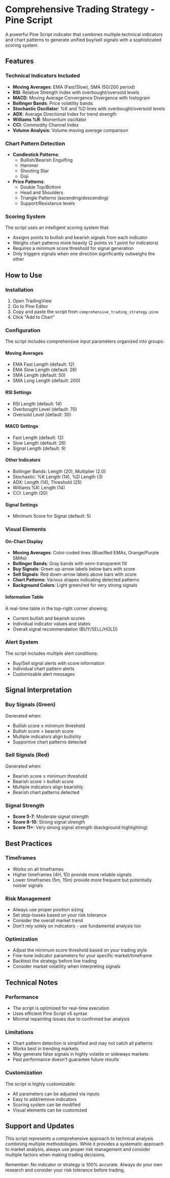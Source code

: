 # Comprehensive Trading Strategy - Pine Script

A powerful Pine Script indicator that combines multiple technical indicators and chart patterns to generate unified buy/sell signals with a sophisticated scoring system.

## Features

### Technical Indicators Included
- **Moving Averages**: EMA (Fast/Slow), SMA (50/200 period)
- **RSI**: Relative Strength Index with overbought/oversold levels
- **MACD**: Moving Average Convergence Divergence with histogram
- **Bollinger Bands**: Price volatility bands
- **Stochastic Oscillator**: %K and %D lines with overbought/oversold levels
- **ADX**: Average Directional Index for trend strength
- **Williams %R**: Momentum oscillator
- **CCI**: Commodity Channel Index
- **Volume Analysis**: Volume moving average comparison

### Chart Pattern Detection
- **Candlestick Patterns**:
  - Bullish/Bearish Engulfing
  - Hammer
  - Shooting Star
  - Doji
- **Price Patterns**:
  - Double Top/Bottom
  - Head and Shoulders
  - Triangle Patterns (ascending/descending)
  - Support/Resistance levels

### Scoring System
The script uses an intelligent scoring system that:
- Assigns points to bullish and bearish signals from each indicator
- Weighs chart patterns more heavily (2 points vs 1 point for indicators)
- Requires a minimum score threshold for signal generation
- Only triggers signals when one direction significantly outweighs the other

## How to Use

### Installation
1. Open TradingView
2. Go to Pine Editor
3. Copy and paste the script from `comprehensive_trading_strategy.pine`
4. Click "Add to Chart"

### Configuration
The script includes comprehensive input parameters organized into groups:

#### Moving Averages
- EMA Fast Length (default: 12)
- EMA Slow Length (default: 26)
- SMA Length (default: 50)
- SMA Long Length (default: 200)

#### RSI Settings
- RSI Length (default: 14)
- Overbought Level (default: 70)
- Oversold Level (default: 30)

#### MACD Settings
- Fast Length (default: 12)
- Slow Length (default: 26)
- Signal Length (default: 9)

#### Other Indicators
- Bollinger Bands: Length (20), Multiplier (2.0)
- Stochastic: %K Length (14), %D Length (3)
- ADX: Length (14), Threshold (25)
- Williams %R: Length (14)
- CCI: Length (20)

#### Signal Settings
- Minimum Score for Signal (default: 5)

### Visual Elements

#### On-Chart Display
- **Moving Averages**: Color-coded lines (Blue/Red EMAs, Orange/Purple SMAs)
- **Bollinger Bands**: Gray bands with semi-transparent fill
- **Buy Signals**: Green up-arrow labels below bars with score
- **Sell Signals**: Red down-arrow labels above bars with score
- **Chart Patterns**: Various shapes indicating detected patterns
- **Background Colors**: Light green/red for very strong signals

#### Information Table
A real-time table in the top-right corner showing:
- Current bullish and bearish scores
- Individual indicator values and states
- Overall signal recommendation (BUY/SELL/HOLD)

### Alert System
The script includes multiple alert conditions:
- Buy/Sell signal alerts with score information
- Individual chart pattern alerts
- Customizable alert messages

## Signal Interpretation

### Buy Signals (Green)
Generated when:
- Bullish score ≥ minimum threshold
- Bullish score > bearish score
- Multiple indicators align bullishly
- Supportive chart patterns detected

### Sell Signals (Red)
Generated when:
- Bearish score ≥ minimum threshold
- Bearish score > bullish score
- Multiple indicators align bearishly
- Bearish chart patterns detected

### Signal Strength
- **Score 5-7**: Moderate signal strength
- **Score 8-10**: Strong signal strength
- **Score 11+**: Very strong signal strength (background highlighting)

## Best Practices

### Timeframes
- Works on all timeframes
- Higher timeframes (4H, 1D) provide more reliable signals
- Lower timeframes (5m, 15m) provide more frequent but potentially noisier signals

### Risk Management
- Always use proper position sizing
- Set stop-losses based on your risk tolerance
- Consider the overall market trend
- Don't rely solely on indicators - use fundamental analysis too

### Optimization
- Adjust the minimum score threshold based on your trading style
- Fine-tune indicator parameters for your specific market/timeframe
- Backtest the strategy before live trading
- Consider market volatility when interpreting signals

## Technical Notes

### Performance
- The script is optimized for real-time execution
- Uses efficient Pine Script v5 syntax
- Minimal repainting issues due to confirmed bar analysis

### Limitations
- Chart pattern detection is simplified and may not catch all patterns
- Works best in trending markets
- May generate false signals in highly volatile or sideways markets
- Past performance doesn't guarantee future results

### Customization
The script is highly customizable:
- All parameters can be adjusted via inputs
- Easy to add/remove indicators
- Scoring system can be modified
- Visual elements can be customized

## Support and Updates

This script represents a comprehensive approach to technical analysis combining multiple methodologies. While it provides a systematic approach to market analysis, always use proper risk management and consider multiple factors when making trading decisions.

Remember: No indicator or strategy is 100% accurate. Always do your own research and consider your risk tolerance before trading.
